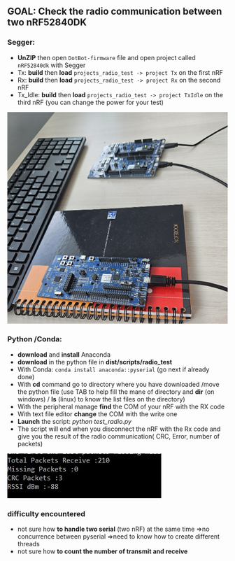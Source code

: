 ## GOAL: Check the radio communication between two nRF52840DK

### Segger:
  * **UnZIP** then open `DotBot-firmware` file and open project called `nRF52840dk` with Segger
  * Tx: **build** then **load** `projects_radio_test -> project Tx` on the first nRF
  * Rx: **build** then **load** `projects_radio_test -> project Rx` on the second nRF
  * Tx_Idle: **build** then **load** `projects_radio_test -> project TxIdle` on the third nRF (you can change the power for your test)

  ![Démo](../doc/sphinx/_static/images/radio_test_setup.jpg)
    
 ### Python /Conda:
  * **download** and **install** Anaconda 
  * **download** in the python file in **dist/scripts/radio_test**
  * With Conda: `conda install anaconda::pyserial` (go next if already done)
  * With **cd** command go to directory where you have downloaded /move the python file (use TAB to help fill the mane of directory and **dir** (on windows) / **ls** (linux) to know the list files on the directory)
  * With the peripheral manage **find** the COM of your nRF with the RX code
  * With text file editor **change** the COM  with the write one
  * **Launch** the script: _python test_radio.py_
  * The script will end when you disconnect the nRF with the Rx code and give you the result of the radio communication( CRC, Error, number of packets)

  ![Python](../doc/sphinx/_static/images/python_radio_test_demo.JPG)
  
### difficulty encountered

* not sure how **to handle two serial** (two nRF) at the same time =>no concurrence between pyserial =>need to know how to create different threads
* not sure how **to count the number of transmit and receive**
